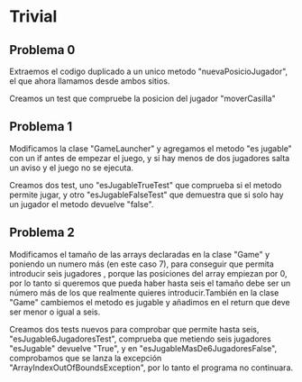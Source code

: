# Trivial

## Problema 0

Extraemos el codigo duplicado a un unico metodo "nuevaPosicioJugador", el que ahora llamamos desde ambos sitios.

Creamos un test que compruebe la posicion del jugador "moverCasilla"

## Problema 1

Modificamos la clase "GameLauncher" y agregamos el metodo "es jugable" con un if antes de empezar el juego, y si hay menos de dos jugadores salta un aviso y el juego no se ejecuta.

Creamos dos test, uno "esJugableTrueTest" que comprueba si el metodo permite jugar, y otro "esJugableFalseTest" que demuestra que si solo hay un jugador el metodo devuelve "false".

## Problema 2

Modificamos el tamaño de las arrays declaradas en la clase "Game" y poniendo un numero más (en este caso 7), para conseguir que permita introducir seis jugadores , porque las posiciones del array empiezan por 0, por lo tanto si queremos que pueda haber hasta seis el tamaño debe ser un número más de los que realmente quieres introducir.También en la clase "Game" cambiemos el metodo es jugable y añadimos en el return que deve ser menor o igual a seis.

Creamos dos tests nuevos para comprobar que permite hasta seis, "esJugable6JugadoresTest", comprueba que metiendo seis jugadores "esJugable" devuelve "True", y en "esJugableMasDe6JugadoresFalse", comprobamos que se lanza la excepción "ArrayIndexOutOfBoundsException", por lo tanto el programa no continuara.

